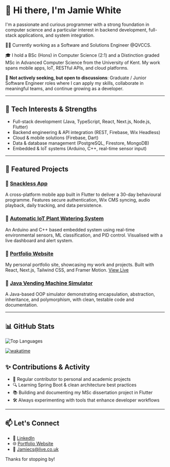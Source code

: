 # 👋 Hi there, I'm Jamie White

I'm a passionate and curious programmer with a strong foundation in computer science and a particular interest in backend development, full-stack applications, and system integration.

🧑‍💻 Currently working as a Software and Solutions Engineer @QVCCS.

🎓 I hold a BSc (Hons) in Computer Science (2:1) and a Distinction graded MSc in Advanced Computer Science from the University of Kent. My work spans mobile apps, IoT, RESTful APIs, and cloud platforms.

💼 **Not actively seeking, but open to discussions**: Graduate / Junior Software Engineer roles where I can apply my skills, collaborate in meaningful teams, and continue growing as a developer.

---

## 🔧 Tech Interests & Strengths

- Full-stack development (Java, TypeScript, React, Next.js, Node.js, Flutter)
- Backend engineering & API integration (REST, Firebase, Wix Headless)
- Cloud & mobile solutions (Firebase, Dart)
- Data & database management (PostgreSQL, Firestore, MongoDB)
- Embedded & IoT systems (Arduino, C++, real-time sensor input)

---

## 🚀 Featured Projects

### 🔹 [Snackless App](https://github.com/JWhite212/SnacklessApp)
A cross-platform mobile app built in Flutter to deliver a 30-day behavioural programme. Features secure authentication, Wix CMS syncing, audio playback, daily tracking, and data persistence.

### 🔹 [Automatic IoT Plant Watering System](https://github.com/JWhite212/Automatic-IOT-Plant-Watering-System)
An Arduino and C++ based embedded system using real-time environmental sensors, ML classification, and PID control. Visualised with a live dashboard and alert system.

### 🔹 [Portfolio Website](https://github.com/JWhite212/Portfolio-Website)
My personal portfolio site, showcasing my work and projects. Built with React, Next.js, Tailwind CSS, and Framer Motion. [View Live](https://jamie-white-portfolio.vercel.app)

### 🔹 [Java Vending Machine Simulator](https://github.com/JWhite212/VendingMachine)
A Java-based OOP simulator demonstrating encapsulation, abstraction, inheritance, and polymorphism, with clean, testable code and documentation.

---

## 📊 GitHub Stats

![Top Languages](https://github-readme-stats.vercel.app/api/top-langs/?username=JWhite212&layout=compact&theme=tokyonight) 


[![wakatime](https://wakatime.com/badge/user/018ce40b-0939-4ca9-9936-b8700fec78e0.svg)](https://wakatime.com/@018ce40b-0939-4ca9-9936-b8700fec78e0)

## ✨ Contributions & Activity

- 📆 Regular contributor to personal and academic projects
- 🔍 Learning Spring Boot & clean architecture best practices
- 📚 Building and documenting my MSc dissertation project in Flutter
- 🛠️ Always experimenting with tools that enhance developer workflows

---

## 📫 Let's Connect

- 💼 [LinkedIn](https://www.linkedin.com/in/jamie-white-swe/)
- 🌐 [Portfolio Website](https://jamie-white-portfolio.vercel.app)
- 📧 Jamiecs@live.co.uk

Thanks for stopping by!
